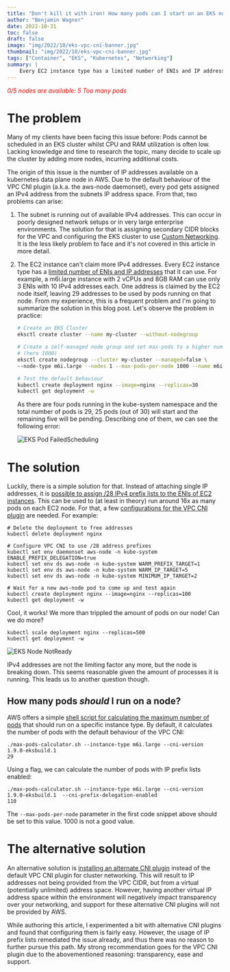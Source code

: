 ```yaml
---
title: "Don't kill it with iron! How many pods can I start on an EKS node?"
author: "Benjamin Wagner"
date: 2022-10-31
toc: false
draft: false
image: "img/2022/10/eks-vpc-cni-banner.jpg"
thumbnail: "img/2022/10/eks-vpc-cni-banner.jpg"
tags: ["Container", "EKS", "Kubernetes", "Networking"]
summary: | 
    Every EC2 instance type has a limited number of ENIs and IP addresses that it can use. This can quickly cause EKS to not being able to schedule more pods on a node. Luckily, there is a simple solution for that.
---
```


<!-- Every EC2 instance type has a limited number of ENIs and IP addresses that it can use. This can quickly cause EKS to not being able to schedule more pods on a node. Luckily, there is a simple solution for that. -->

<span style="color:red">*0/5 nodes are available: 5 Too many pods*</span>

# The problem

Many of my clients have been facing this issue before: Pods cannot be scheduled in an EKS cluster whilst CPU and RAM utilization is often low. Lacking knowledge and time to research the topic, many decide to scale up the cluster by adding more nodes, incurring additional costs.

The origin of this issue is the number of IP addresses available on a kubernetes data plane node in AWS. Due to the default behaviour of the VPC CNI plugin (a.k.a. the aws-node daemonset), every pod gets assigned an IPv4 address from the subnets IP address space. From that, two problems can arise:

1. The subnet is running out of available IPv4 addresses. This can occur in poorly designed network setups or in very large enterprise environments. The solution for that is assigning secondary CIDR blocks for the VPC and configuring the EKS cluster to use [Custom Networking](https://docs.aws.amazon.com/eks/latest/userguide/cni-custom-network.html). It is the less likely problem to face and it's not covered in this article in more detail.
2. The EC2 instance can't claim more IPv4 addresses. Every EC2 instance type has a [limited number of ENIs and IP addresses](https://github.com/awslabs/amazon-eks-ami/blob/master/files/eni-max-pods.txt) that it can use. For example, a m6i.large instance with 2 vCPUs and 8GB RAM can use only 3 ENIs with 10 IPv4 addresses each. One address is claimed by the EC2 node itself, leaving 29 addresses to be used by pods running on that node. From my experience, this is a frequent problem and I'm going to summarize the solution in this blog post. Let's observe the problem in practice:

	```bash
	# Create an EKS Cluster
	eksctl create cluster --name my-cluster --without-nodegroup
	
	# Create a self-managed node group and set max-pods to a higher number
	# (here 1000)
	eksctl create nodegroup --cluster my-cluster --managed=false \
	--node-type m6i.large --nodes 1 --max-pods-per-node 1000 --name m6i-large
	
	# Test the default behaviour
	kubectl create deployment nginx --image=nginx --replicas=30
	kubectl get deployment -w
    
    ```
    
    As there are four pods running in the kube-system namespace and the total number of pods is 29, 25 pods (out of 30) will start and the remaining five will be pending. Describing one of them, we can see the following error:

	![EKS Pod FailedScheduling](/img/2022/10/eks_failed_scheduling.png)


# The solution

Luckily, there is a simple solution for that. Instead of attaching single IP addresses, it is [possible to assign /28 IPv4 prefix lists to the ENIs of EC2 instances](https://aws.amazon.com/about-aws/whats-new/2021/07/amazon-virtual-private-cloud-vpc-customers-can-assign-ip-prefixes-ec2-instances/). This can be used to (at least in theory) run around 16x as many pods on each EC2 node. For that, a few [configurations for the VPC CNI plugin](https://docs.aws.amazon.com/eks/latest/userguide/cni-increase-ip-addresses.html) are needed. For example:

```
# Delete the deployment to free addresses
kubectl delete deployment nginx  

# Configure VPC CNI to use /28 address prefixes
kubectl set env daemonset aws-node -n kube-system ENABLE_PREFIX_DELEGATION=true
kubectl set env ds aws-node -n kube-system WARM_PREFIX_TARGET=1
kubectl set env ds aws-node -n kube-system WARM_IP_TARGET=5
kubectl set env ds aws-node -n kube-system MINIMUM_IP_TARGET=2

# Wait for a new aws-node pod to come up and test again
kubectl create deployment nginx --image=nginx --replicas=100
kubectl get deployment -w
```

Cool, it works! We more than trippled the amount of pods on our node! Can we do more?

```
kubectl scale deployment nginx --replicas=500
kubectl get deployment -w
```

![EKS Node NotReady](/img/2022/10/eks_node_notready.png)

IPv4 addresses are not the limiting factor any more, but the node is breaking down. This seems reasonable given the amount of processes it is running. This leads us to another question though.

## How many pods *should* I run on a node?

AWS offers a simple [shell script for calculating the maximum number of pods](https://docs.aws.amazon.com/eks/latest/userguide/choosing-instance-type.html#determine-max-pods) that should run on a specific instance type. By default, it calculates the number of pods with the default behaviour of the VPC CNI:

```
./max-pods-calculator.sh --instance-type m6i.large --cni-version 1.9.0-eksbuild.1
29
```

Using a flag, we can calculate the number of pods with IP prefix lists enabled:

```
./max-pods-calculator.sh --instance-type m6i.large --cni-version 1.9.0-eksbuild.1  --cni-prefix-delegation-enabled
110
```

The `--max-pods-per-node` parameter in the first code snippet above should be set to this value. 1000 is not a good value. 

# The alternative solution

An alternative solution is [installing an alternate CNI plugin](https://docs.aws.amazon.com/eks/latest/userguide/alternate-cni-plugins.html) instead of the default VPC CNI plugin for cluster networking. This will result to IP addresses not being provided from the VPC CIDR, but from a virtual (potentially unlimited) address space. However, having another virtual IP address space within the environment will negatively impact transparency over your networking, and support for these alternative CNI plugins will not be provided by AWS.

While authoring this article, I experimented a bit with alternative CNI plugins and found that configuring them is fairly easy. However, the usage of IP prefix lists remediated the issue already, and thus there was no reason to further pursue this path. My strong recommendation goes for the VPC CNI plugin due to the abovementioned reasoning: transparency, ease and support.